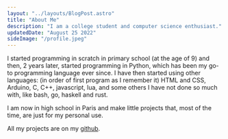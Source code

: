 ```yaml
---
layout: "../layouts/BlogPost.astro"
title: "About Me"
description: "I am a college student and computer science enthusiast."
updatedDate: "August 25 2022"
sideImage: "/profile.jpeg"
---
```


I started programming in scratch in primary school (at the age of 9) and then, 2 years later, started programming in Python, which has been my go-to programming language ever since.
I have then started using other languages: (in order of first program as I remember it) HTML and CSS, Arduino, C, C++, javascript, lua, and some others I have not done so much with, like bash, go, haskell and rust.

I am now in high school in Paris and make little projects that, most of the time, are just for my personal use.

All my projects are on my <a href="https://github.com/tarneaux" target="_blank">github</a>.